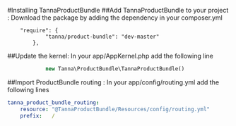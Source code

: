 #Installing TannaProductBundle
##Add TannaProductBundle to your project :
Download the package by adding the dependency in your composer.yml
```composer
    "require": {
            "tanna/product-bundle": "dev-master"
        },
```
##Update the kernel:
In your app/AppKernel.php add the following line
```php
            new Tanna\ProductBundle\TannaProductBundle()
```
##Import ProductBundle routing :
In your app/config/routing.yml add the following lines
```yml
tanna_product_bundle_routing:
    resource: "@TannaProductBundle/Resources/config/routing.yml"
    prefix:   /
```
